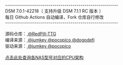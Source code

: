 ---------------------------------------------------------<br>DSM 7.0.1-42218（ 支持升级 DSM 7.1.1 RC 版本 ）<br>每日 Github Actions 自动编译，Fork 仓库自行修改<br>---------------------------------------------------------<br><br>源码仓库：<a href="https://github.com/RedPill-TTG/redpill-load"> @RedPill-TTG </a><br>编译来源：<a href="https://github.com/jumkey/redpill-load"> @jumkey </a><a href="https://github.com/pocopico/redpill-load"> @pocopico </a><a href="https://github.com/dogodefi/redpill-load"> @dogodefi </a><br>驱动来源：<a href="https://github.com/jumkey/redpill-load/tree/develop/redpill-misc"> @jumkey </a><a href="https://github.com/pocopico/rp-ext"> @pocopico </a><br><br><a href="https://kb.synology.com/en-me/DSM/tutorial/What_kind_of_CPU_does_my_NAS_have">点击此处查询各NAS型号对应的CPU架构</a>
